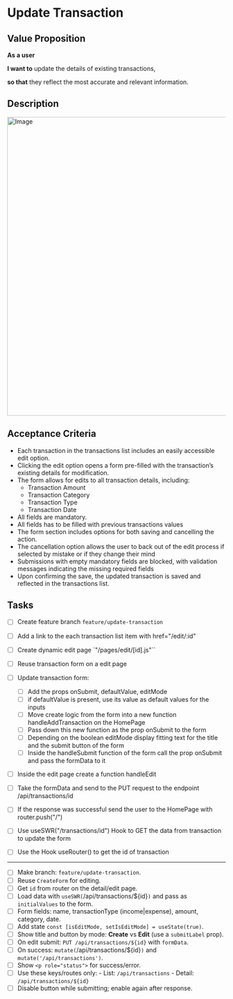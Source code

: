 # Update Transaction

## Value Proposition

**As a user**

**I want to** update the details of existing transactions,

**so that** they reflect the most accurate and relevant information.

## Description

<img width="909" height="688" alt="Image" src="https://github.com/user-attachments/assets/53923849-446c-44af-9afa-438d2b8e30e8" />

## Acceptance Criteria

- Each transaction in the transactions list includes an easily accessible edit option.
- Clicking the edit option opens a form pre-filled with the transaction’s existing details for modification.
- The form allows for edits to all transaction details, including:
  - Transaction Amount
  - Transaction Category
  - Transaction Type
  - Transaction Date
- All fields are mandatory.
- All fields has to be filled with previous transactions values
- The form section includes options for both saving and cancelling the action.
- The cancellation option allows the user to back out of the edit process if selected by mistake or if they change their mind
- Submissions with empty mandatory fields are blocked, with validation messages indicating the missing required fields
- Upon confirming the save, the updated transaction is saved and reflected in the transactions list.

## Tasks

- [ ] Create feature branch `feature/update-transaction`
- [ ] Add a link to the each transaction list item with href="/edit/:id"
- [ ] Create dynamic edit page `"/pages/edit/[id].js"``
- [ ] Reuse transaction form on a edit page
- [ ] Update transaction form:
  - [ ] Add the props onSubmit, defaultValue, editMode
  - [ ] if defaultValue is present, use its value as default values for the inputs
  - [ ] Move create logic from the form into a new function handleAddTransaction on the HomePage
  - [ ] Pass down this new function as the prop onSubmit to the form
  - [ ] Depending on the boolean editMode display fitting text for the title and the submit button of the form
  - [ ] Inside the handleSubmit function of the form call the prop onSubmit and pass the formData to it
- [ ] Inside the edit page create a function handleEdit
- [ ] Take the formData and send to the PUT request to the endpoint /api/transactions/id
- [ ] If the response was successful send the user to the HomePage with router.push("/")
- [ ] Use useSWR("/transactions/id") Hook to GET the data from transaction to update the form
- [ ] Use the Hook useRouter() to get the id of transaction  


---

- [ ] Make branch: `feature/update-transaction`.
- [ ] Reuse `CreateForm` for editing.
- [ ] Get `id` from router on the detail/edit page.
- [ ] Load data with `useSWR(`/api/transactions/${id}`)` and pass as `initialValues` to the form.
- [ ] Form fields: name, transactionType (income|expense), amount, category, date.
- [ ] Add state `const [isEditMode, setIsEditMode] = useState(true)`.
- [ ] Show title and button by mode: **Create** vs **Edit** (use a `submitLabel` prop).
- [ ] On edit submit: `PUT /api/transactions/${id}` with `formData`.
- [ ] On success: `mutate(`/api/transactions/${id}`)` and `mutate('/api/transactions')`.
- [ ] Show `<p role="status">` for success/error.
- [ ] Use these keys/routes only: - List: `/api/transactions` - Detail: `/api/transactions/${id}`
- [ ] Disable button while submitting; enable again after response.
